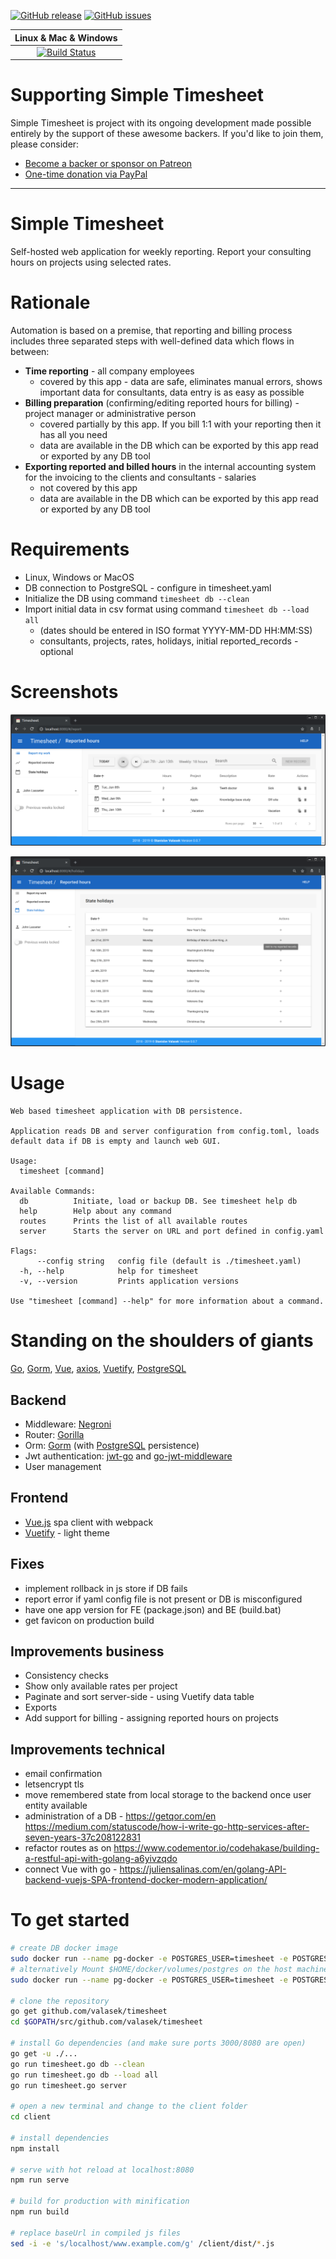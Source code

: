 [![GitHub release](https://img.shields.io/github/release-pre/valasek/timesheet.svg)](https://github.com/valasek/timesheet/releases)
[![GitHub issues](https://img.shields.io/github/issues/valasek/timesheet.svg)](https://github.com/valasek/timesheet/issues)


| **Linux & Mac & Windows** |
| :-----------------------: |
| [![Build Status](https://travis-ci.org/valasek/timesheet.svg?branch=master)](https://travis-ci.org/valasek/timesheet) |

# Supporting Simple Timesheet

Simple Timesheet is project with its ongoing development made possible entirely by the support of these awesome backers. If you'd like to join them, please consider:

- [Become a backer or sponsor on Patreon](https://www.patreon.com/valasek)
- [One-time donation via PayPal](https://paypal.me/StanislavValasek)

---

# Simple Timesheet

Self-hosted web application for weekly reporting. Report your consulting hours on projects using selected rates.

# Rationale

Automation is based on a premise, that reporting and billing process includes three separated steps with well-defined data which flows in between:
* **Time reporting** - all company employees
  * covered by this app - data are safe, eliminates manual errors, shows important data for consultants, data entry is as easy as possible
* **Billing preparation** (confirming/editing reported hours for billing) - project manager or administrative person
  * covered partially by this app. If you bill 1:1 with your reporting then it has all you need
  * data are available in the DB which can be exported by this app read or exported by any DB tool
* **Exporting reported and billed hours** in the internal accounting system for the invoicing to the clients and consultants - salaries
  * not covered by this app
  * data are available in the DB which can be exported by this app read or exported by any DB tool

# Requirements

- Linux, Windows or MacOS
- DB connection to PostgreSQL - configure in timesheet.yaml
- Initialize the DB using command `timesheet db --clean`
- Import initial data in csv format using command `timesheet db --load all`
  - (dates should be entered in ISO format YYYY-MM-DD HH:MM:SS)
  - consultants, projects, rates, holidays, initial reported_records - optional

# Screenshots

![Home](screenshots/home.png?raw=true "Home")

![State holidays](screenshots/holidays.png?raw=true "State holidays")

# Usage

```
Web based timesheet application with DB persistence.

Application reads DB and server configuration from config.toml, loads default data if DB is empty and launch web GUI.

Usage:
  timesheet [command]

Available Commands:
  db          Initiate, load or backup DB. See timesheet help db
  help        Help about any command
  routes      Prints the list of all available routes
  server      Starts the server on URL and port defined in config.yaml

Flags:
      --config string   config file (default is ./timesheet.yaml)
  -h, --help            help for timesheet
  -v, --version         Prints application versions

Use "timesheet [command] --help" for more information about a command.
```

# Standing on the shoulders of giants

[Go](https://golang.org/), [Gorm](https://gorm.io/), [Vue](https://vuejs.org/), [axios](https://github.com/axios/axios), [Vuetify](https://vuetifyjs.com/en/), [PostgreSQL](https://www.postgresql.org/)

## Backend

- Middleware: [Negroni](https://github.com/urfave/negroni)
- Router: [Gorilla](https://github.com/gorilla/mux)
- Orm: [Gorm](https://github.com/jinzhu/gorm) (with [PostgreSQL](https://www.postgresql.org/) persistence)
- Jwt authentication: [jwt-go](https://github.com/dgrijalva/jwt-go) and [go-jwt-middleware](https://github.com/auth0/go-jwt-middleware)
- User management

## Frontend

- [Vue.js](https://vuejs.org/) spa client with webpack
- [Vuetify](https://vuetifyjs.com/en/) - light theme

## Fixes

- implement rollback in js store if DB fails 
- report error if yaml config file is not present or DB is misconfigured
- have one app version for FE (package.json) and BE (build.bat)
- get favicon on production build

## Improvements business

- Consistency checks
- Show only available rates per project
- Paginate and sort server-side - using Vuetify data table
- Exports
- Add support for billing - assigning reported hours on projects

## Improvements technical

- email confirmation
- letsencrypt tls
- move remembered state from local storage to the backend once user entity available
- administration of a DB - https://getqor.com/en
https://medium.com/statuscode/how-i-write-go-http-services-after-seven-years-37c208122831
- refactor routes as on https://www.codementor.io/codehakase/building-a-restful-api-with-golang-a6yivzqdo
- connect Vue with go - https://juliensalinas.com/en/golang-API-backend-vuejs-SPA-frontend-docker-modern-application/

# To get started

``` bash
# create DB docker image
sudo docker run --name pg-docker -e POSTGRES_USER=timesheet -e POSTGRES_PASSWORD=timesheet -e POSTGRES_DB=timesheet -d -p 5432:5432 postgres
# alternatively Mount $HOME/docker/volumes/postgres on the host machine to the container side volume path /var/lib/postgresql/data created inside the container. This ensures that postgres data persists even after the container is removed.
sudo docker run --name pg-docker -e POSTGRES_USER=timesheet -e POSTGRES_PASSWORD=timesheet -e POSTGRES_DB=timesheet -d -p 5432:5432 -v $HOME/docker/volumes/postgres:/var/lib/postgresql/data  postgres

# clone the repository
go get github.com/valasek/timesheet
cd $GOPATH/src/github.com/valasek/timesheet

# install Go dependencies (and make sure ports 3000/8080 are open)
go get -u ./... 
go run timesheet.go db --clean
go run timesheet.go db --load all
go run timesheet.go server

# open a new terminal and change to the client folder
cd client

# install dependencies
npm install

# serve with hot reload at localhost:8080
npm run serve

# build for production with minification
npm run build

# replace baseUrl in compiled js files
sed -i -e 's/localhost/www.example.com/g' /client/dist/*.js
```
